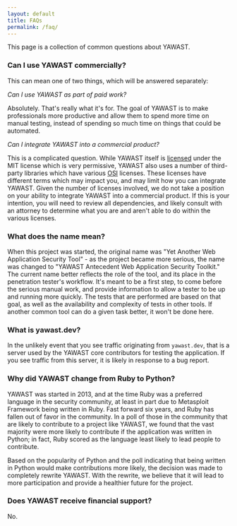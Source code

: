 ```yaml
---
layout: default
title: FAQs
permalink: /faq/
---
```


This page is a collection of common questions about YAWAST.

### Can I use YAWAST commercially?

This can mean one of two things, which will be answered separately:

*Can I use YAWAST as part of paid work?*

Absolutely. That's really what it's for. The goal of YAWAST is to make professionals more productive and allow them to spend more time on manual testing, instead of spending so much time on things that could be automated.

*Can I integrate YAWAST into a commercial product?*

This is a complicated question. While YAWAST itself is [licensed](https://github.com/adamcaudill/yawast/blob/master/LICENSE) under the MIT license which is very permissive, YAWAST also uses a number of third-party libraries which have various [OSI](https://opensource.org/) licenses. These licenses have different terms which may impact you, and may limit how you can integrate YAWAST. Given the number of licenses involved, we do not take a position on your ability to integrate YAWAST into a commercial product. If this is your intention, you will need to review all dependencies, and likely consult with an attorney to determine what you are and aren't able to do within the various licenses.

### What does the name mean?

When this project was started, the original name was "Yet Another Web Application Security Tool" - as the project became more serious, the name was changed to "YAWAST Antecedent Web Application Security Toolkit." The current name better reflects the role of the tool, and its place in the penetration tester's workflow. It's meant to be a first step, to come before the serious manual work, and provide information to allow a tester to be up and running more quickly. The tests that are performed are based on that goal, as well as the availability and complexity of tests in other tools. If another common tool can do a given task better, it won't be done here.

### What is yawast.dev?

In the unlikely event that you see traffic originating from `yawast.dev`, that is a server used by the YAWAST core contributors for testing the application. If you see traffic from this server, it is likely in response to a bug report.

### Why did YAWAST change from Ruby to Python?

YAWAST was started in 2013, and at the time Ruby was a preferred language in the security community, at least in part due to Metasploit Framework being written in Ruby. Fast forward six years, and Ruby has fallen out of favor in the community. In a poll of those in the community that are likely to contribute to a project like YAWAST, we found that the vast majority were more likely to contribute if the application was written in Python; in fact, Ruby scored as the language least likely to lead people to contribute.

Based on the popularity of Python and the poll indicating that being written in Python would make contributions more likely, the decision was made to completely rewrite YAWAST. With the rewrite, we believe that it will lead to more participation and provide a healthier future for the project.

### Does YAWAST receive financial support?

No.
